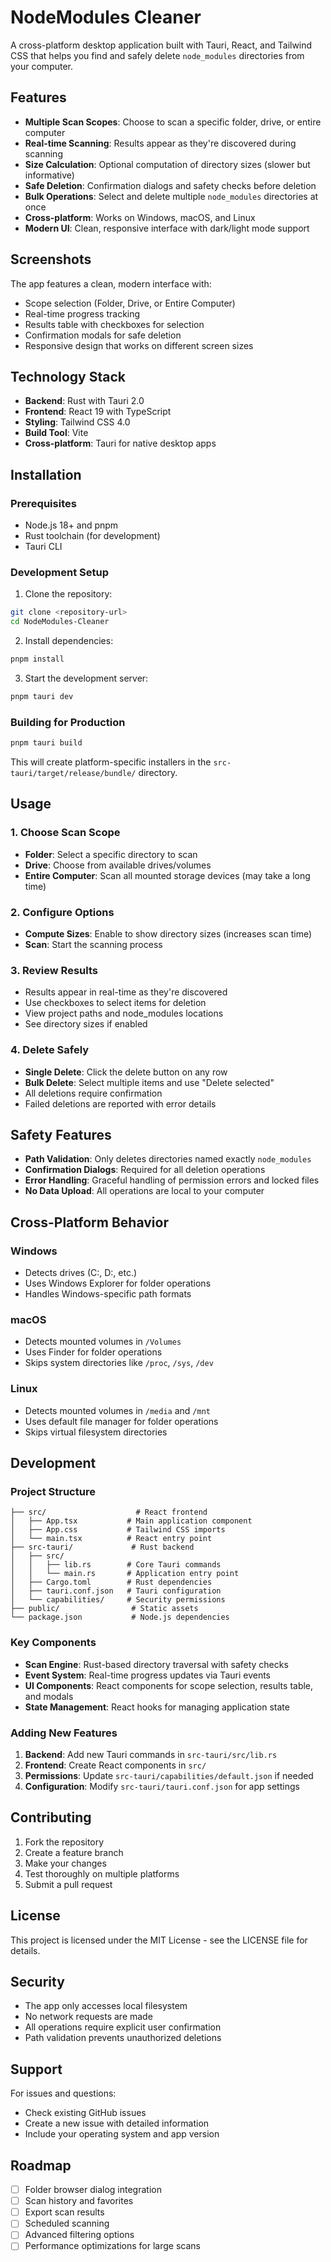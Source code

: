 # NodeModules Cleaner

A cross-platform desktop application built with Tauri, React, and Tailwind CSS that helps you find and safely delete `node_modules` directories from your computer.

## Features

- **Multiple Scan Scopes**: Choose to scan a specific folder, drive, or entire computer
- **Real-time Scanning**: Results appear as they're discovered during scanning
- **Size Calculation**: Optional computation of directory sizes (slower but informative)
- **Safe Deletion**: Confirmation dialogs and safety checks before deletion
- **Bulk Operations**: Select and delete multiple `node_modules` directories at once
- **Cross-platform**: Works on Windows, macOS, and Linux
- **Modern UI**: Clean, responsive interface with dark/light mode support

## Screenshots

The app features a clean, modern interface with:
- Scope selection (Folder, Drive, or Entire Computer)
- Real-time progress tracking
- Results table with checkboxes for selection
- Confirmation modals for safe deletion
- Responsive design that works on different screen sizes

## Technology Stack

- **Backend**: Rust with Tauri 2.0
- **Frontend**: React 19 with TypeScript
- **Styling**: Tailwind CSS 4.0
- **Build Tool**: Vite
- **Cross-platform**: Tauri for native desktop apps

## Installation

### Prerequisites

- Node.js 18+ and pnpm
- Rust toolchain (for development)
- Tauri CLI

### Development Setup

1. Clone the repository:
```bash
git clone <repository-url>
cd NodeModules-Cleaner
```

2. Install dependencies:
```bash
pnpm install
```

3. Start the development server:
```bash
pnpm tauri dev
```

### Building for Production

```bash
pnpm tauri build
```

This will create platform-specific installers in the `src-tauri/target/release/bundle/` directory.

## Usage

### 1. Choose Scan Scope

- **Folder**: Select a specific directory to scan
- **Drive**: Choose from available drives/volumes
- **Entire Computer**: Scan all mounted storage devices (may take a long time)

### 2. Configure Options

- **Compute Sizes**: Enable to show directory sizes (increases scan time)
- **Scan**: Start the scanning process

### 3. Review Results

- Results appear in real-time as they're discovered
- Use checkboxes to select items for deletion
- View project paths and node_modules locations
- See directory sizes if enabled

### 4. Delete Safely

- **Single Delete**: Click the delete button on any row
- **Bulk Delete**: Select multiple items and use "Delete selected"
- All deletions require confirmation
- Failed deletions are reported with error details

## Safety Features

- **Path Validation**: Only deletes directories named exactly `node_modules`
- **Confirmation Dialogs**: Required for all deletion operations
- **Error Handling**: Graceful handling of permission errors and locked files
- **No Data Upload**: All operations are local to your computer

## Cross-Platform Behavior

### Windows
- Detects drives (C:, D:, etc.)
- Uses Windows Explorer for folder operations
- Handles Windows-specific path formats

### macOS
- Detects mounted volumes in `/Volumes`
- Uses Finder for folder operations
- Skips system directories like `/proc`, `/sys`, `/dev`

### Linux
- Detects mounted volumes in `/media` and `/mnt`
- Uses default file manager for folder operations
- Skips virtual filesystem directories

## Development

### Project Structure

```
├── src/                    # React frontend
│   ├── App.tsx           # Main application component
│   ├── App.css           # Tailwind CSS imports
│   └── main.tsx          # React entry point
├── src-tauri/             # Rust backend
│   ├── src/
│   │   ├── lib.rs        # Core Tauri commands
│   │   └── main.rs       # Application entry point
│   ├── Cargo.toml        # Rust dependencies
│   ├── tauri.conf.json   # Tauri configuration
│   └── capabilities/     # Security permissions
├── public/                # Static assets
└── package.json           # Node.js dependencies
```

### Key Components

- **Scan Engine**: Rust-based directory traversal with safety checks
- **Event System**: Real-time progress updates via Tauri events
- **UI Components**: React components for scope selection, results table, and modals
- **State Management**: React hooks for managing application state

### Adding New Features

1. **Backend**: Add new Tauri commands in `src-tauri/src/lib.rs`
2. **Frontend**: Create React components in `src/`
3. **Permissions**: Update `src-tauri/capabilities/default.json` if needed
4. **Configuration**: Modify `src-tauri/tauri.conf.json` for app settings

## Contributing

1. Fork the repository
2. Create a feature branch
3. Make your changes
4. Test thoroughly on multiple platforms
5. Submit a pull request

## License

This project is licensed under the MIT License - see the LICENSE file for details.

## Security

- The app only accesses local filesystem
- No network requests are made
- All operations require explicit user confirmation
- Path validation prevents unauthorized deletions

## Support

For issues and questions:
- Check existing GitHub issues
- Create a new issue with detailed information
- Include your operating system and app version

## Roadmap

- [ ] Folder browser dialog integration
- [ ] Scan history and favorites
- [ ] Export scan results
- [ ] Scheduled scanning
- [ ] Advanced filtering options
- [ ] Performance optimizations for large scans
